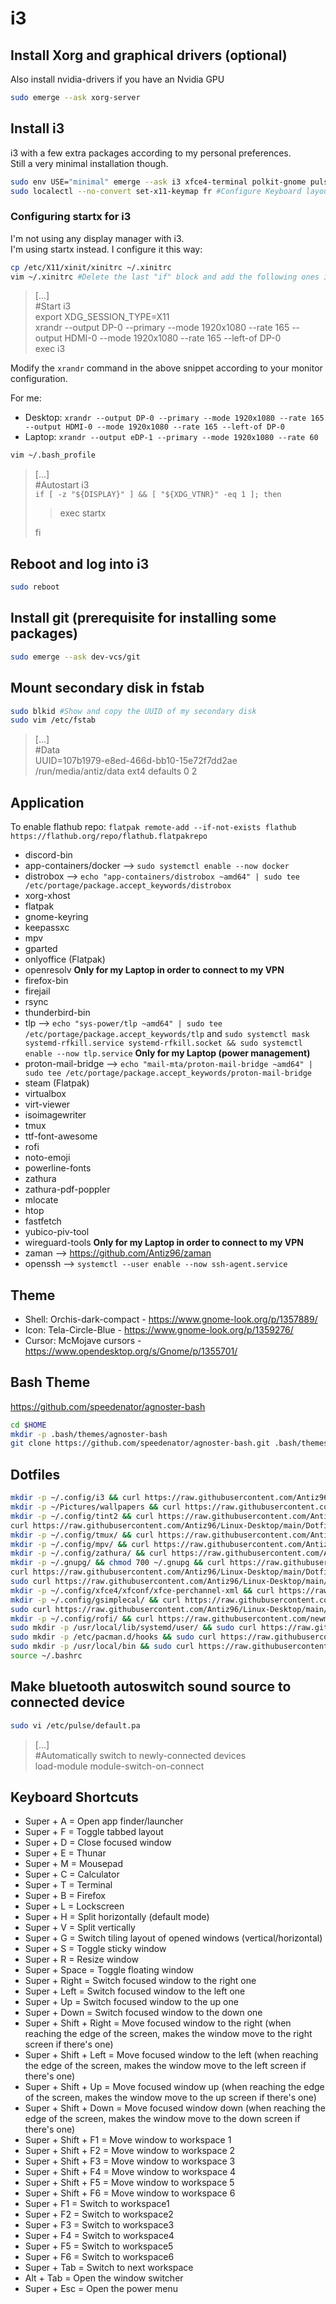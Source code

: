 # i3

## Install Xorg and graphical drivers (optional)

Also install nvidia-drivers if you have an Nvidia GPU

```bash
sudo emerge --ask xorg-server
```

## Install i3

i3 with a few extra packages according to my personal preferences.  
Still a very minimal installation though.

```bash
sudo env USE="minimal" emerge --ask i3 xfce4-terminal polkit-gnome pulseaudio picom thunar thunar-archive-plugin engrampa gvfs xdg-user-dirs mousepad ristretto flameshot notification-daemon speedcrunch nm-applet blueman redshift openssh xinit xrandr xautolock i3lock lxappearance numlockx playerctl tint2 feh
sudo localectl --no-convert set-x11-keymap fr #Configure Keyboard layout for x11
```

### Configuring startx for i3

I'm not using any display manager with i3.  
I'm using startx instead. I configure it this way:

```bash
cp /etc/X11/xinit/xinitrc ~/.xinitrc
vim ~/.xinitrc #Delete the last "if" block and add the following ones instead
```

> [...]  
> #Start i3  
> export XDG_SESSION_TYPE=X11  
> xrandr --output DP-0 --primary --mode 1920x1080 --rate 165 --output HDMI-0 --mode 1920x1080 --rate 165 --left-of DP-0  
> exec i3

Modify the `xrandr` command in the above snippet according to your monitor configuration.

For me:

- Desktop: `xrandr --output DP-0 --primary --mode 1920x1080 --rate 165 --output HDMI-0 --mode 1920x1080 --rate 165 --left-of DP-0`
- Laptop: `xrandr --output eDP-1 --primary --mode 1920x1080 --rate 60`

```bash
vim ~/.bash_profile
```

> [...]  
> #Autostart i3  
> ``if [ -z "${DISPLAY}" ] && [ "${XDG_VTNR}" -eq 1 ]; then``  
> > exec startx  
>
> fi

## Reboot and log into i3

```bash
sudo reboot
```

## Install git (prerequisite for installing some packages)

```bash
sudo emerge --ask dev-vcs/git
```

## Mount secondary disk in fstab

```bash
sudo blkid #Show and copy the UUID of my secondary disk
sudo vim /etc/fstab
```

> [...]  
> #Data  
> UUID=107b1979-e8ed-466d-bb10-15e72f7dd2ae       /run/media/antiz/data         ext4          defaults 0 2

## Application

To enable flathub repo: `flatpak remote-add --if-not-exists flathub https://flathub.org/repo/flathub.flatpakrepo`

- discord-bin
- app-containers/docker --> `sudo systemctl enable --now docker`
- distrobox --> `echo "app-containers/distrobox ~amd64" | sudo tee /etc/portage/package.accept_keywords/distrobox`
- xorg-xhost
- flatpak
- gnome-keyring
- keepassxc
- mpv
- gparted
- onlyoffice (Flatpak)
- openresolv **Only for my Laptop in order to connect to my VPN**
- firefox-bin
- firejail
- rsync
- thunderbird-bin
- tlp --> `echo "sys-power/tlp ~amd64" | sudo tee /etc/portage/package.accept_keywords/tlp` and `sudo systemctl mask systemd-rfkill.service systemd-rfkill.socket && sudo systemctl enable --now tlp.service` **Only for my Laptop (power management)**
- proton-mail-bridge --> `echo "mail-mta/proton-mail-bridge ~amd64" | sudo tee /etc/portage/package.accept_keywords/proton-mail-bridge`
- steam (Flatpak)
- virtualbox
- virt-viewer
- isoimagewriter
- tmux
- ttf-font-awesome
- rofi
- noto-emoji
- powerline-fonts
- zathura
- zathura-pdf-poppler
- mlocate
- htop
- fastfetch
- yubico-piv-tool
- wireguard-tools **Only for my Laptop in order to connect to my VPN**
- zaman --> <https://github.com/Antiz96/zaman>
- openssh --> `systemctl --user enable --now ssh-agent.service`

## Theme

- Shell: Orchis-dark-compact - <https://www.gnome-look.org/p/1357889/>
- Icon: Tela-Circle-Blue - <https://www.gnome-look.org/p/1359276/>
- Cursor: McMojave cursors - <https://www.opendesktop.org/s/Gnome/p/1355701/>

## Bash Theme

<https://github.com/speedenator/agnoster-bash>

```bash
cd $HOME
mkdir -p .bash/themes/agnoster-bash
git clone https://github.com/speedenator/agnoster-bash.git .bash/themes/agnoster-bash
```

## Dotfiles

```bash
mkdir -p ~/.config/i3 && curl https://raw.githubusercontent.com/Antiz96/Linux-Desktop/main/Dotfiles/i3/i3-config -o ~/.config/i3/config && mkdir -p ~/Pictures/i3 && curl https://raw.githubusercontent.com/Antiz96/Linux-Desktop/main/Dotfiles/General/lock.png -o ~/Pictures/i3/lock.png && curl https://raw.githubusercontent.com/Antiz96/Linux-Desktop/main/Dotfiles/General/lock-1280p.png -o ~/Pictures/i3/lock-1280p.png && curl https://raw.githubusercontent.com/Antiz96/Linux-Desktop/main/Dotfiles/General/shutdown.svg -o ~/Pictures/i3/shutdown.svg && mkdir -p ~/Documents/Scripts && curl https://raw.githubusercontent.com/Antiz96/Linux-Desktop/main/Dotfiles/General/power-menu.sh -o ~/Documents/Scripts/power-menu.sh && chmod +x ~/Documents/Scripts/power-menu.sh
mkdir -p ~/Pictures/wallpapers && curl https://raw.githubusercontent.com/Antiz96/Linux-Desktop/main/Dotfiles/Wallpapers/island-morning.jpg -o ~/Pictures/wallpapers/island-morning.jpg && curl https://raw.githubusercontent.com/Antiz96/Linux-Desktop/main/Dotfiles/Wallpapers/island-day.jpg -o ~/Pictures/wallpapers/island-day.jpg && curl https://raw.githubusercontent.com/Antiz96/Linux-Desktop/main/Dotfiles/Wallpapers/island-evening.jpg -o ~/Pictures/wallpapers/island-evening.jpg && curl https://raw.githubusercontent.com/Antiz96/Linux-Desktop/main/Dotfiles/Wallpapers/island-night.jpg -o ~/Pictures/wallpapers/island-night.jpg && mkdir -p ~/Documents/Scripts && curl https://raw.githubusercontent.com/Antiz96/Linux-Desktop/main/Dotfiles/Wallpapers/dynamic-wallpaper.sh -o ~/Documents/Scripts/dynamic-wallpaper.sh && chmod +x ~/Documents/Scripts/dynamic-wallpaper.sh && mkdir -p ~/.config/systemd/user && curl https://raw.githubusercontent.com/Antiz96/Linux-Desktop/main/Dotfiles/Wallpapers/dynamic-wallpaper.service -o ~/.config/systemd/user/dynamic-wallpaper.service && curl https://raw.githubusercontent.com/Antiz96/Linux-Desktop/main/Dotfiles/Wallpapers/dynamic-wallpaper.timer -o ~/.config/systemd/user/dynamic-wallpaper.timer && systemctl --user enable --now dynamic-wallpaper.timer
mkdir -p ~/.config/tint2 && curl https://raw.githubusercontent.com/Antiz96/Linux-Desktop/main/Dotfiles/i3/tint2rc -o ~/.config/tint2/tint2rc && mkdir -p ~/Pictures/tint2 && curl https://raw.githubusercontent.com/Antiz96/Linux-Desktop/main/Dotfiles/General/Arch_Taskbar.png -o ~/Pictures/tint2/Arch_Taskbar.png && curl https://raw.githubusercontent.com/Antiz96/Linux-Desktop/main/Dotfiles/General/caffeine-cup-empty.svg -o ~/Pictures/tint2/caffeine-cup-empty.svg && curl https://raw.githubusercontent.com/Antiz96/Linux-Desktop/main/Dotfiles/General/caffeine-cup-full.svg -o ~/Pictures/tint2/caffeine-cup-full.svg && cp -f ~/Pictures/tint2/caffeine-cup-empty.svg ~/Pictures/tint2/autolock.svg
curl https://raw.githubusercontent.com/Antiz96/Linux-Desktop/main/Dotfiles/Bashrc/Arch -o ~/.bashrc
mkdir -p ~/.config/tmux/ && curl https://raw.githubusercontent.com/Antiz96/Linux-Desktop/main/Dotfiles/General/tmux.conf -o ~/.config/tmux/tmux.conf
mkdir -p ~/.config/mpv/ && curl https://raw.githubusercontent.com/Antiz96/Linux-Desktop/main/Dotfiles/General/mpv.conf -o ~/.config/mpv/mpv.conf
mkdir -p ~/.config/zathura/ && curl https://raw.githubusercontent.com/Antiz96/Linux-Desktop/main/Dotfiles/General/zathurarc -o ~/.config/zathura/zathurarc && xdg-mime default org.pwmt.zathura.desktop application/pdf
mkdir -p ~/.gnupg/ && chmod 700 ~/.gnupg && curl https://raw.githubusercontent.com/Antiz96/Linux-Desktop/main/Dotfiles/General/scdaemon.conf -o ~/.gnupg/scdaemon.conf
curl https://raw.githubusercontent.com/Antiz96/Linux-Desktop/main/Dotfiles/General/vimrc -o ~/.vimrc && mkdir -p ~/.vim/colors && curl https://raw.githubusercontent.com/vv9k/vim-github-dark/master/colors/ghdark.vim -o ~/.vim/colors/ghdark.vim
sudo curl https://raw.githubusercontent.com/Antiz96/Linux-Desktop/main/Dotfiles/i3/picom.conf -o /etc/xdg/picom.conf
mkdir -p ~/.config/xfce4/xfconf/xfce-perchannel-xml && curl https://raw.githubusercontent.com/Antiz96/Linux-Desktop/main/Dotfiles/General/xfce4-terminal.xml -o ~/.config/xfce4/xfconf/xfce-perchannel-xml/xfce4-terminal.xml
mkdir -p ~/.config/gsimplecal/ && curl https://raw.githubusercontent.com/Antiz96/Linux-Desktop/main/Dotfiles/General/gsimplecal-config -o ~/.config/gsimplecal/config
sudo curl https://raw.githubusercontent.com/Antiz96/Linux-Desktop/main/Dotfiles/General/90-touchpad.conf -o /etc/X11/xorg.conf.d/90-touchpad.conf
mkdir -p ~/.config/rofi/ && curl https://raw.githubusercontent.com/newmanls/rofi-themes-collection/master/themes/spotlight-dark.rasi -o ~/.config/rofi/spotlight-dark.rasi && sed -i s/border-radius:\ \ 8/border-radius:\ \ 0/ ~/.config/rofi/spotlight-dark.rasi && sed -i "/\bplaceholder\b/d" ~/.config/rofi/spotlight-dark.rasi && curl https://raw.githubusercontent.com/Antiz96/Linux-Desktop/main/Dotfiles/General/rofi-config -o ~/.config/rofi/config.rasi
sudo mkdir -p /usr/local/lib/systemd/user/ && sudo curl https://raw.githubusercontent.com/Antiz96/Linux-Desktop/main/Dotfiles/General/mpris-proxy.service -o /usr/local/lib/systemd/user/mpris-proxy.service && systemctl --user daemon-reload && systemctl --user enable --now mpris-proxy.service
sudo mkdir -p /etc/pacman.d/hooks && sudo curl https://raw.githubusercontent.com/Antiz96/Linux-Desktop/main/Dotfiles/Firejail/firejail.hook -o /etc/pacman.d/hooks/firejail.hook && mkdir -p ~/.config/firejail && curl https://raw.githubusercontent.com/Antiz96/Linux-Desktop/main/Dotfiles/Firejail/man.local -o ~/.config/firejail/man.local && curl https://raw.githubusercontent.com/Antiz96/Linux-Desktop/main/Dotfiles/Firejail/mpv.profile -o ~/.config/firejail/mpv.profile && curl https://raw.githubusercontent.com/Antiz96/Linux-Desktop/main/Dotfiles/Firejail/ristretto.local -o ~/.config/firejail/ristretto.local && curl https://raw.githubusercontent.com/Antiz96/Linux-Desktop/main/Dotfiles/Firejail/ssh.profile -o ~/.config/firejail/ssh.profile
sudo mkdir -p /usr/local/bin && sudo curl https://raw.githubusercontent.com/Antiz96/Linux-Desktop/main/Dotfiles/General/system-backup.sh -o /usr/local/bin/system-backup && sudo chmod +x /usr/local/bin/system-backup && sudo mkdir -p /usr/local/lib/systemd/system && sudo curl https://raw.githubusercontent.com/Antiz96/Linux-Desktop/main/Dotfiles/General/system-backup.service -o /usr/local/lib/systemd/system/system-backup.service && sudo curl https://raw.githubusercontent.com/Antiz96/Linux-Desktop/main/Dotfiles/General/system-backup.timer -o /usr/local/lib/systemd/system/system-backup.timer && sudo systemctl enable --now system-backup.timer
source ~/.bashrc
```

## Make bluetooth autoswitch sound source to connected device

```bash
sudo vi /etc/pulse/default.pa
```

> [...]  
> #Automatically switch to newly-connected devices  
> load-module module-switch-on-connect

## Keyboard Shortcuts

- Super + A = Open app finder/launcher
- Super + F = Toggle tabbed layout
- Super + D = Close focused window
- Super + E = Thunar
- Super + M = Mousepad
- Super + C = Calculator
- Super + T = Terminal
- Super + B = Firefox
- Super + L = Lockscreen
- Super + H = Split horizontally (default mode)
- Super + V = Split vertically
- Super + G = Switch tiling layout of opened windows (vertical/horizontal)
- Super + S = Toggle sticky window
- Super + R = Resize window
- Super + Space = Toggle floating window
- Super + Right = Switch focused window to the right one
- Super + Left = Switch focused window to the left one
- Super + Up = Switch focused window to the up one
- Super + Down = Switch focused window to the down one
- Super + Shift + Right = Move focused window to the right (when reaching the edge of the screen, makes the window move to the right screen if there's one)
- Super + Shift + Left = Move focused window to the left (when reaching the edge of the screen, makes the window move to the left screen if there's one)
- Super + Shift + Up = Move focused window up (when reaching the edge of the screen, makes the window move to the up screen if there's one)
- Super + Shift + Down = Move focused window down (when reaching the edge of the screen, makes the window move to the down screen if there's one)
- Super + Shift + F1 = Move window to workspace 1
- Super + Shift + F2 = Move window to workspace 2
- Super + Shift + F3 = Move window to workspace 3
- Super + Shift + F4 = Move window to workspace 4
- Super + Shift + F5 = Move window to workspace 5
- Super + Shift + F6 = Move window to workspace 6
- Super + F1 = Switch to workspace1
- Super + F2 = Switch to workspace2
- Super + F3 = Switch to workspace3
- Super + F4 = Switch to workspace4
- Super + F5 = Switch to workspace5
- Super + F6 = Switch to workspace6
- Super + Tab = Switch to next workspace
- Alt + Tab = Open the window switcher
- Super + Esc = Open the power menu
